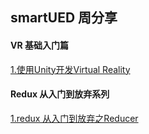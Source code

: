 ## smartUED 周分享

#### VR 基础入门篇
[1.使用Unity开发Virtual Reality](https://github.com/SmartUED/redux/issues/1)

#### Redux 从入门到放弃系列
[1.redux 从入门到放弃之Reducer](https://github.com/SmartUED/week-share/issues/2)
